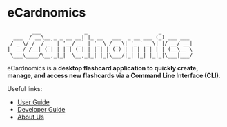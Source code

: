 # eCardnomics
            ___              _                       _           
      ___  / __\__ _ _ __ __| |_ __   ___  _ __ ___ (_) ___ ___  
     / _ \/ /  / _` | '__/ _` | '_ \ / _ \| '_ ` _ \| |/ __/ __| 
    |  __/ /__| (_| | | | (_| | | | | (_) | | | | | | | (__\__ \ 
     \___\____/\__,_|_|  \__,_|_| |_|\___/|_| |_| |_|_|\___|___/

eCardnomics is a **desktop flashcard application to quickly create, manage, and access new flashcards via a Command
 Line Interface (CLI)**.

Useful links:
* [User Guide](https://ay2021s1-cs2113-t14-2.github.io/tp/UserGuide.html)
* [Developer Guide](https://ay2021s1-cs2113-t14-2.github.io/tp/DeveloperGuide.html)
* [About Us](AboutUs.md)
